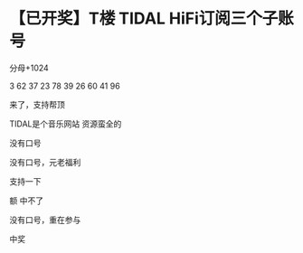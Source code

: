 # 【已开奖】T楼 TIDAL HiFi订阅三个子账号


分母+1024

3 62 37 23 78 39 26 60 41 96

来了，支持帮顶

TIDAL是个音乐网站 资源蛮全的<br />


没有口号<img id="aimg_fCVXv" onclick="zoom(this, this.src, 0, 0, 0)" class="zoom" src="https://cdn.jsdelivr.net/gh/hishis/forum-master/public/images/patch.gif" onmouseover="img_onmouseoverfunc(this)" onload="thumbImg(this)" border="0" alt="" />

没有口号，元老福利&nbsp; &nbsp; 

支持一下

额 中不了

没有口号，重在参与<img src="static/image/smiley/default/lol.gif" smilieid="12" border="0" alt="" />

中奖
